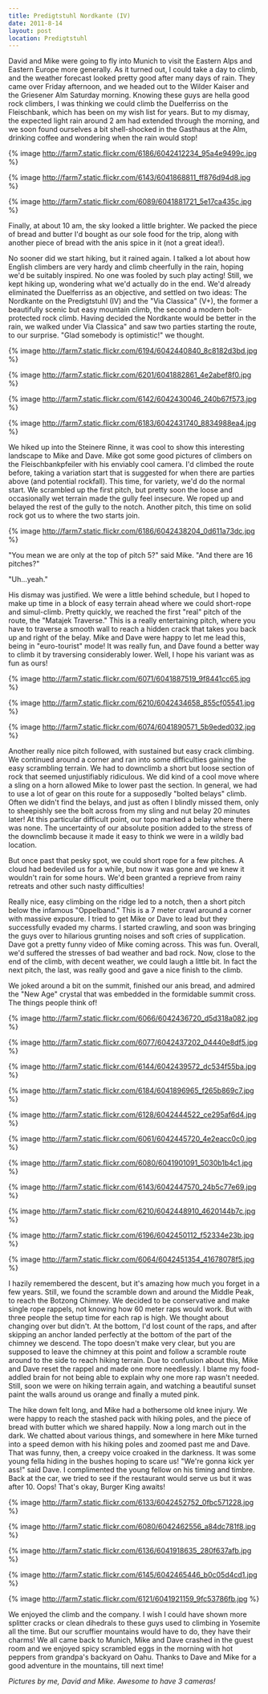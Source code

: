 ```yaml
---
title: Predigtstuhl Nordkante (IV)
date: 2011-8-14
layout: post
location: Predigtstuhl
---
```


David and Mike were going to fly into Munich to visit the Eastern Alps
and Eastern Europe more generally. As it turned out, I could take a day
to climb, and the weather forecast looked pretty good after many days of
rain. They came over Friday afternoon, and we headed out to the Wilder
Kaiser and the Griesener Alm Saturday morning. Knowing these guys are hella
good rock climbers, I was thinking we could climb the Duelferriss on the
Fleischbank, which has been on my wish list for years. But to my dismay,
the expected light rain around 2 am had extended through the morning, and
we soon found ourselves a bit shell-shocked in the Gasthaus at the Alm,
drinking coffee and wondering when the rain would stop!
  
  
{% image http://farm7.static.flickr.com/6186/6042412234_95a4e9499c.jpg %}
  
{% image http://farm7.static.flickr.com/6143/6041868811_ff876d94d8.jpg %}
  
{% image http://farm7.static.flickr.com/6089/6041881721_5e17ca435c.jpg %}
  
Finally, at about 10 am, the sky looked a little brighter. We packed the
piece of bread and butter I'd bought as our sole food for the trip, along
with another piece of bread with the anis spice in it (not a great idea!).
  
  
No sooner did we start hiking, but it rained again. I talked a lot about
how English climbers are very hardy and climb cheerfully in the rain, hoping
we'd be suitably inspired. No one was fooled by such play acting! Still,
we kept hiking up, wondering what we'd actually do in the end. We'd already
eliminated the Duelferriss as an objective, and settled on two ideas: The
Nordkante on the Predigtstuhl (IV) and the "Via Classica" (V+), the former
a beautifully scenic but easy mountain climb, the second a modern bolt-protected
rock climb. Having decided the Nordkante would be better in the rain, we
walked under Via Classica" and saw two parties starting the route, to our
surprise. "Glad somebody is optimistic!" we thought.
  
  
{% image http://farm7.static.flickr.com/6194/6042440840_8c8182d3bd.jpg %}
  
{% image http://farm7.static.flickr.com/6201/6041882861_4e2abef8f0.jpg %}
  
{% image http://farm7.static.flickr.com/6142/6042430046_240b67f573.jpg %}
  
{% image http://farm7.static.flickr.com/6183/6042431740_8834988ea4.jpg %}
  
  
We hiked up into the Steinere Rinne, it was cool to show this interesting
landscape to Mike and Dave. Mike got some good pictures of climbers on
the Fleischbankpfeiler with his enviably cool camera. I'd climbed the route
before, taking a variation start that is suggested for when there are parties
above (and potential rockfall). This time, for variety, we'd do the normal
start. We scrambled up the first pitch, but pretty soon the loose and occasionally
wet terrain made the gully feel insecure. We roped up and belayed the rest
of the gully to the notch. Another pitch, this time on solid rock got us
to where the two starts join.
  
  
{% image http://farm7.static.flickr.com/6186/6042438204_0d611a73dc.jpg %}
  
  
"You mean we are only at the top of pitch 5?" said Mike. "And there are
16 pitches?"
  
  
"Uh...yeah."
  
  
His dismay was justified. We were a little behind schedule, but I hoped
to make up time in a block of easy terrain ahead where we could short-rope
and simul-climb. Pretty quickly, we reached the first "real" pitch of the
route, the "Matajek Traverse." This is a really entertaining pitch, where
you have to traverse a smooth wall to reach a hidden crack that takes you
back up and right of the belay. Mike and Dave were happy to let me lead
this, being in "euro-tourist" mode! It was really fun, and Dave found a
better way to climb it by traversing considerably lower. Well, I hope his
variant was as fun as ours!
  
  
{% image http://farm7.static.flickr.com/6071/6041887519_9f8441cc65.jpg %}
  
{% image http://farm7.static.flickr.com/6210/6042434658_855cf05541.jpg %}
  
{% image http://farm7.static.flickr.com/6074/6041890571_5b9eded032.jpg %}
  
  
Another really nice pitch followed, with sustained but easy crack climbing.
We continued around a corner and ran into some difficulties gaining the
easy scrambling terrain. We had to downclimb a short but loose section
of rock that seemed unjustifiably ridiculous. We did kind of a cool move
where a sling on a horn allowed Mike to lower past the section. In general,
we had to use a lot of gear on this route for a supposedly "bolted belays"
climb. Often we didn't find the belays, and just as often I blindly missed
them, only to sheepishly see the bolt across from my sling and nut belay
20 minutes later! At this particular difficult point, our topo marked a
belay where there was none. The uncertainty of our absolute position added
to the stress of the downclimb because it made it easy to think we were
in a wildly bad location.
  
  
But once past that pesky spot, we could short rope for a few pitches.
A cloud had bedeviled us for a while, but now it was gone and we knew it
wouldn't rain for some hours. We'd been granted a reprieve from rainy retreats
and other such nasty difficulties!
  
  
Really nice, easy climbing on the ridge led to a notch, then a short pitch
below the infamous "Oppelband." This is a 7 meter crawl around a corner
with massive exposure. I tried to get Mike or Dave to lead but they successfully
evaded my charms. I started crawling, and soon was bringing the guys over
to hilarious grunting noises and soft cries of supplication. Dave got a
pretty funny video of Mike coming across. This was fun. Overall, we'd suffered
the stresses of bad weather and bad rock. Now, close to the end of the
climb, with decent weather, we could laugh a little bit. In fact the next
pitch, the last, was really good and gave a nice finish to the climb.
  
  
We joked around a bit on the summit, finished our anis bread, and admired
the "New Age" crystal that was embedded in the formidable summit cross.
The things people think of!
  
  
{% image http://farm7.static.flickr.com/6066/6042436720_d5d318a082.jpg %}
  
{% image http://farm7.static.flickr.com/6077/6042437202_04440e8df5.jpg %}
  
  
{% image http://farm7.static.flickr.com/6144/6042439572_dc534f55ba.jpg %}
  
  
{% image http://farm7.static.flickr.com/6184/6041896965_f265b869c7.jpg %}
  
{% image http://farm7.static.flickr.com/6128/6042444522_ce295af6d4.jpg %}
  
{% image http://farm7.static.flickr.com/6061/6042445720_4e2eacc0c0.jpg %}
  
{% image http://farm7.static.flickr.com/6080/6041901091_5030b1b4c1.jpg %}
  
{% image http://farm7.static.flickr.com/6143/6042447570_24b5c77e69.jpg %}
  
{% image http://farm7.static.flickr.com/6210/6042448910_4620144b7c.jpg %}
  
{% image http://farm7.static.flickr.com/6196/6042450112_f52334e23b.jpg %}
  
{% image http://farm7.static.flickr.com/6064/6042451354_41678078f5.jpg %}
  
  
I hazily remembered the descent, but it's amazing how much you forget
in a few years. Still, we found the scramble down and around the Middle
Peak, to reach the Botzong Chimney. We decided to be conservative and make
single rope rappels, not knowing how 60 meter raps would work. But with
three people the setup time for each rap is high. We thought about changing
over but didn't. At the bottom, I'd lost count of the raps, and after skipping
an anchor landed perfectly at the bottom of the part of the chimney we
descend. The topo doesn't make very clear, but you are supposed to leave
the chimney at this point and follow a scramble route around to the side
to reach hiking terrain. Due to confusion about this, Mike and Dave reset
the rappel and made one more needlessly. I blame my food-addled brain for
not being able to explain why one more rap wasn't needed. Still, soon we
were on hiking terrain again, and watching a beautiful sunset paint the
walls around us orange and finally a muted pink.
  
  
The hike down felt long, and Mike had a bothersome old knee injury. We
were happy to reach the stashed pack with hiking poles, and the piece of
bread with butter which we shared happily. Now a long march out in the
dark. We chatted about various things, and somewhere in here Mike turned
into a speed demon with his hiking poles and zoomed past me and Dave. That
was funny, then, a creepy voice croaked in the darkness. It was some young
fella hiding in the bushes hoping to scare us! "We're gonna kick yer ass!"
said Dave. I complimented the young fellow on his timing and timbre. Back
at the car, we tried to see if the restaurant would serve us but it was
after 10\. Oops! That's okay, Burger King awaits!
  
  
{% image http://farm7.static.flickr.com/6133/6042452752_0fbc571228.jpg %}
  
{% image http://farm7.static.flickr.com/6080/6042462556_a84dc781f8.jpg %}
  
{% image http://farm7.static.flickr.com/6136/6041918635_280f637afb.jpg %}
  
{% image http://farm7.static.flickr.com/6145/6042465446_b0c05d4cd1.jpg %}
  
{% image http://farm7.static.flickr.com/6121/6041921159_9fc53786fb.jpg %}
  
  
We enjoyed the climb and the company. I wish I could have shown more splitter
cracks or clean dihedrals to these guys used to climbing in Yosemite all
the time. But our scruffier mountains would have to do, they have their
charms! We all came back to Munich, Mike and Dave crashed in the guest
room and we enjoyed spicy scrambled eggs in the morning with hot peppers
from grandpa's backyard on Oahu. Thanks to Dave and Mike for a good adventure
in the mountains, till next time!
  
  
_Pictures by me, David and Mike. Awesome to have 3 cameras!_
